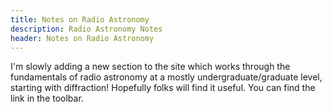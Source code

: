 ```yaml
---
title: Notes on Radio Astronomy
description: Radio Astronomy Notes
header: Notes on Radio Astronomy
---
```



I'm slowly adding a new section to the site which works through the fundamentals of radio astronomy at a mostly undergraduate/graduate level, starting with diffraction! Hopefully folks will find it useful. You can find the link in the toolbar.